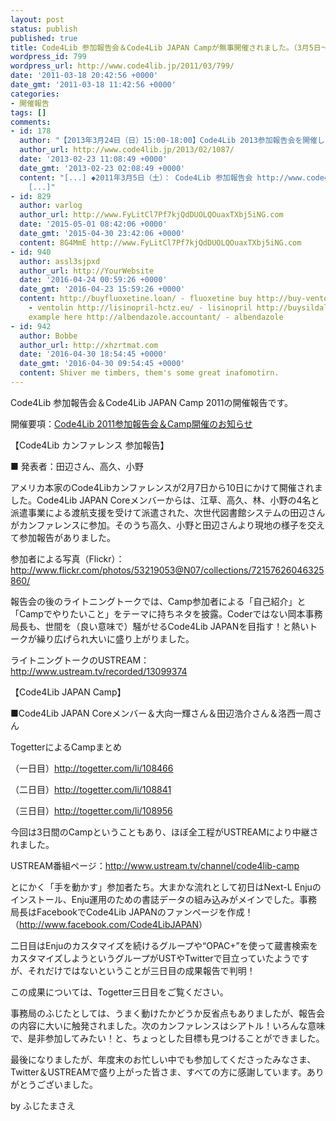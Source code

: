 ```yaml
---
layout: post
status: publish
published: true
title: Code4Lib 参加報告会＆Code4Lib JAPAN Campが無事開催されました。（3月5日～7日）
wordpress_id: 799
wordpress_url: http://www.code4lib.jp/2011/03/799/
date: '2011-03-18 20:42:56 +0000'
date_gmt: '2011-03-18 11:42:56 +0000'
categories:
- 開催報告
tags: []
comments:
- id: 178
  author: "【2013年3月24日（日）15:00-18:00】Code4Lib 2013参加報告会を開催します - Code4Lib JAPAN"
  author_url: http://www.code4lib.jp/2013/02/1087/
  date: '2013-02-23 11:08:49 +0000'
  date_gmt: '2013-02-23 02:08:49 +0000'
  content: "[...] ◆2011年3月5日（土）： Code4Lib 参加報告会 http://www.code4lib.jp/2011/03/799/
    [...]"
- id: 829
  author: varlog
  author_url: http://www.FyLitCl7Pf7kjQdDUOLQOuaxTXbj5iNG.com
  date: '2015-05-01 08:42:06 +0000'
  date_gmt: '2015-04-30 23:42:06 +0000'
  content: 8G4MmE http://www.FyLitCl7Pf7kjQdDUOLQOuaxTXbj5iNG.com
- id: 940
  author: assl3sjpxd
  author_url: http://YourWebsite
  date: '2016-04-24 00:59:26 +0000'
  date_gmt: '2016-04-23 15:59:26 +0000'
  content: http://buyfluoxetine.loan/ - fluoxetine buy http://buy-ventolin.in.net/
    - ventolin http://lisinopril-hctz.eu/ - lisinopril http://buysildalis.faith/ -
    example here http://albendazole.accountant/ - albendazole
- id: 942
  author: Bobbe
  author_url: http://xhzrtmat.com
  date: '2016-04-30 18:54:45 +0000'
  date_gmt: '2016-04-30 09:54:45 +0000'
  content: Shiver me timbers, them's some great inafomotirn.
---
```

<div class="section">
<p>Code4Lib 参加報告会＆Code4Lib JAPAN Camp 2011の開催報告です。</p>
<p>開催要項：<a href="http://www.code4lib.jp/2011/01/360/" target="_blank">Code4Lib 2011参加報告会＆Camp開催のお知らせ</a></p>
<p>【Code4Lib カンファレンス 参加報告】</p>
<p>■ 発表者：田辺さん、高久、小野</p>
<p>アメリカ本家のCode4Libカンファレンスが2月7日から10日にかけて開催されました。Code4Lib JAPAN Coreメンバーからは、江草、高久、林、小野の4名と派遣事業による渡航支援を受けて派遣された、次世代図書館システムの田辺さんがカンファレンスに参加。そのうち高久、小野と田辺さんより現地の様子を交えて参加報告がありました。</p>
<p>参加者による写真（Flickr）：<a href="http://www.flickr.com/photos/53219053@N07/collections/72157626046325860/" target="_blank">http://www.flickr.com/photos/53219053@N07/collections/72157626046325860/</a></p>
<p>報告会の後のライトニングトークでは、Camp参加者による「自己紹介」と「Campでやりたいこと」をテーマに持ちネタを披露。Coderではない岡本事務局長も、世間を（良い意味で）騒がせるCode4Lib JAPANを目指す！と熱いトークが繰り広げられ大いに盛り上がりました。</p>
<p>ライトニングトークのUSTREAM：<a href="http://www.ustream.tv/recorded/13099374" target="_blank">http://www.ustream.tv/recorded/13099374</a></p>
<p>【Code4Lib JAPAN Camp】</p>
<p>■Code4Lib JAPAN Coreメンバー＆大向一輝さん＆田辺浩介さん＆洛西一周さん</p>
<p>TogetterによるCampまとめ</p>
<p>（一日目）<a href="http://togetter.com/li/108466" target="_blank">http://togetter.com/li/108466</a></p>
<p>（二日目）<a href="http://togetter.com/li/108841" target="_blank">http://togetter.com/li/108841</a></p>
<p>（三日目）<a href="http://togetter.com/li/108956" target="_blank">http://togetter.com/li/108956</a></p>
<p>今回は3日間のCampということもあり、ほぼ全工程がUSTREAMにより中継されました。</p>
<p>USTREAM番組ページ：<a href="http://www.ustream.tv/channel/code4lib-camp" target="_blank">http://www.ustream.tv/channel/code4lib-camp</a></p>
<p>とにかく「手を動かす」参加者たち。大まかな流れとして初日はNext-L Enjuのインストール、Enju運用のための書誌データの組み込みがメインでした。事務局長はFacebookでCode4Lib JAPANのファンページを作成！（<a href="http://www.facebook.com/Code4LibJAPAN" target="_blank">http://www.facebook.com/Code4LibJAPAN</a>）</p>
<p>二日目はEnjuのカスタマイズを続けるグループや&ldquo;OPAC+&rdquo;を使って蔵書検索をカスタマイズしようというグループがUSTやTwitterで目立っていたようですが、それだけではないということが三日目の成果報告で判明！</p>
<p>この成果については、Togetter三日目をご覧ください。</p>
<p>事務局のふじたとしては、うまく動けたかどうか反省点もありましたが、報告会の内容に大いに触発されました。次のカンファレンスはシアトル！いろんな意味で、是非参加してみたい！と、ちょっとした目標も見つけることができました。</p>
<p>最後になりましたが、年度末のお忙しい中でも参加してくださったみなさま、Twitter＆USTREAMで盛り上がった皆さま、すべての方に感謝しています。ありがとうございました。</p>
<p>by ふじたまさえ</p>
</div>
